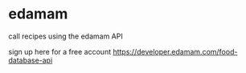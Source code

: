 # edamam
call recipes using the edamam API

sign up here for a free account https://developer.edamam.com/food-database-api
